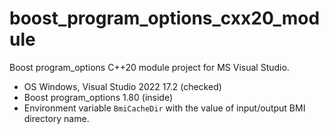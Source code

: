 # boost_program_options_cxx20_module

Boost program_options C++20 module project for MS Visual Studio.
- OS Windows, Visual Studio 2022 17.2 (checked)
- Boost program_options 1.80 (inside)
- Environment variable `BmiCacheDir` with the value of input/output BMI directory name.
